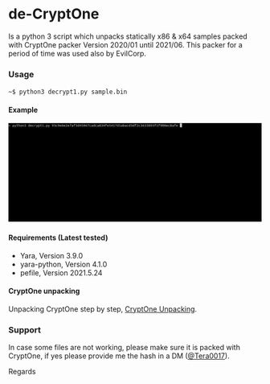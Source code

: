 de-CryptOne
==============

Is a python 3 script which unpacks statically x86 & x64 samples packed with CryptOne packer Version 2020/01 until 2021/06. This packer for a period of time was used also by EvilCorp.

### Usage

```
~$ python3 decrypt1.py sample.bin
```

#### Example

![](images/x64.gif)


#### Requirements (Latest tested)

* Yara, Version 3.9.0
* yara-python, Version 4.1.0
* pefile, Version 2021.5.24

#### CryptOne unpacking

Unpacking CryptOne step by step, [CryptOne Unpacking](https://github.com/Tera0017/de-CryptOne/blob/main/CryptOne_Unpacking.md).

### Support

In case some files are not working, please make sure it is packed with CryptOne, if yes please provide me the hash in a DM ([@Tera0017](https://twitter.com/tera0017)).

Regards
